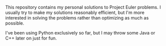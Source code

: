 This repository contains my personal solutions to Project Euler problems. I usually try to make my solutions reasonably efficient, but I'm more interested in solving the problems rather than optimizing as much as possible.

I've been using Python exclusively so far, but I may throw some Java or C++ later on just for fun.